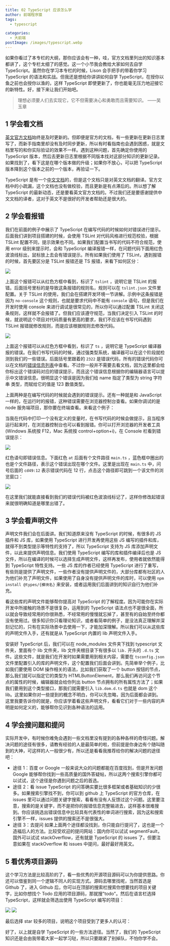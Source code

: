 ```yaml
---
title: 02 TypeScript 应该怎么学
author: 前端程序猿
tags:
  - typescript

categories:
  - 大前端
postImage: /images/typescript.webp
---
```


如果你看过了本专栏的大纲，那你应该会有一种，哇，官方文档里列出的知识基本都讲了，这个专栏太细了的感觉。这一个小节我会教给大家如何去自学 TypeScript。虽然你在学习本专栏的时候，Lison 会手把手的带着你学习 TypeScript 的语法和实战。但我还是想给你讲讲如何自学 TypeScript，在授你以鱼之前也会授你以渔的，这样 TypeScript 即使更新了，你也能毫无压力地迎接它的新特性。好，接下来让我们开始吧。

<!-- more -->

> 理想必须要人们去实现它，它不但需要决心和勇敢而且需要知识。 ——吴玉章

## 1 学会看文档

[英文官方文档](http://www.typescriptlang.org/docs/home.html)始终是及时更新的。但即便是官方的文档，有一些更新在更新日志里写了，而新手指南里却没有及时同步更新，所以有时看指南也会遇到困惑，就是文档里写的和你实际验证的效果不一样。遇到这种问题，首先确定你使用的 TypeScript 版本，然后去更新日志里根据不同版本找对这部分知识的更新记录。如果找到了，看下这是在哪个版本做的升级；如果你不放心，可以把 TypeScript 版本降到这个版本之前的一个版本，再验证一下。

TypeScript 是有一个[中文文档](http://www.patrickzhong.com/TypeScript/)的，但是这个文档只是对英文文档的翻译。官方文档中的小疏漏，这个文档也没有做校验，而且更新是有点滞后的。所以想了解 TypeScript 的最新动态，还是要看英文官方文档的。不过我们还是要感谢提供中文文档的译者，这对于英文不是很好的开发者帮助还是很大的。

## 2 学会看报错

我们在前面的例子中展示了 TypeScript 在编写代码的时候如何对错误进行提示。后面我们讲到项目搭建的时候，会使用 TSLint 对代码风格进行规范校验，根据 TSLint 配置不同，提示效果也不同。如果我们配置当书写的代码不符合规范，使用 error 级别来提示时，会和 TypeScript 编译报错一样，在问题代码下面用红色波浪线标出，鼠标放上去会有错误提示。所有如果我们使用了 TSLint，遇到报错的时候，首先要区分是 TSLint 报错还是 TS 报错，来看下如何区分：

![](./images/6.png)

上面这个报错可以从红色方框中看到，标识了 `tslint` ，说明它是 TSLint 的报错。后面括号里标的是导致这条报错的规则名，规则可以在 `tslint.json` 文件里配置。关于 TSLint 的使用，我们会在搭建开发环境一节讲解。示例中这条报错是因为 `no-console` 这个规则，也就是要求代码中不能有 `console` 语句，但是我们在开发时使用 console 来进行调试是很常见的，所以你可以通过配置 TSLint 关闭这条规则，这样就不会报错了。但我们应该遵守规范，当我们决定引入 TSLint 的时候，就说明这个项目对代码质量有更高的要求，我们不应该在书写代码遇到 TSLint 报错就修改规则，而是应该根据规则去修改代码。

![](./images/7.png)

上面这个报错可以从红色方框中看到，标识了 `ts` ，说明它是 TypeScript 编译器报的错误。在我们书写代码的时候，通过强类型系统，编译器可以在这个阶段就检测到我们的一些错误。后面括号里跟着的 `2322` 是错误代码，所有的错误代码你可以在文档的[错误信息列表](https://www.tslang.cn/docs/handbook/error.html)中查看。不过你一般并不需要去看文档，因为这里都会给你标出这个错误码对应的错误提示，而且这个错误信息根据你的编辑器语言可以提示中文错误信息。很明显这个错误是因为我们给 name 指定了类型为 string 字符串 类型，而赋给它的值是 123 数值类型。

上面两种是在编写代码的时候就会遇到的错误提示。还有一种就是和 JavaScript 一样的，在运行时的报错，这种错误需要在浏览器控制台查看。如果你调试的是 node 服务端项目，那你要在终端查看。来看这个例子：

当我在代码中打印一个没有定义的变量时，在书写代码的时候会做提示，且当程序运行起来时，在浏览器控制台也可以看到报错。你可以打开浏览器的开发者工具(Windows 系统按 F12，Mac 系统按 control+option+i)，在 Console 栏看到错误提示：

![](./images/8.png)

红色语句即错误信息。下面红色 `at` 后面有个文件路径 `main.ts` ，蓝色框中圈出的也是个文件路径，表示这个错误出现在哪个文件。这里是出现在 `main.ts` 中，问号后面的 `cd49:12` 表示错误代码在 12 行，点击这个路径即可跳到一个该文件的浏览窗口：

![](./images/9.png)

在这里我们就能直接看到我们的错误代码被红色波浪线标记了，这样你修改起错误来就很明确知道是哪里出错了。

## 3 学会看声明文件

声明文件我们会在后面讲。我们知道原来没有 TypeScript 的时候，有很多的 JS 插件和 JS 库，如果使用 TypeScript 进行开发再使用这些 JS 编写的插件和库，就得不到类型提示等特性的支持了，所以 TypeScript 支持为 JS 库添加声明文件，以此来提供声明信息。我们使用 TypeScript 编写的库和插件编译后也是 JS 文件，所以在编译的时候可以选择生成声明文件，这样再发布，使用者就依然能得到 TypeScript 特性支持。一些 JS 库的作者已经使用 TypeScript 进行了重写，有些则是提供了声明文件，一些作者没有提供声明文件的，大部分库都有社区的人为他们补充了声明文件，如果使用了自身没有提供声明文件的库时，可以使用 `npm install @types/{模块名}` 来安装，或者运用我们后面讲到的知识自行为他们补充。

看这些库的声明文件能够帮你提高对 TypeScript 的了解程度。因为可能你在实际开发中所接触的场景不是很复杂，运用到的 TypeScript 语法点也不是很全面，所以就会导致经常用的你很熟悉，不经常用的慢慢就忘掉了，甚至有的自始至终你都没有使用过。很多知识你只看理论知识，或者看简单的例子，是没法真正理解并深刻记忆的，只有在实际场景中去使用一下，才能加深理解。所以我们可以从这些库的声明文件入手，还有就是从 TypeScript 内置的 lib 声明文件入手。

安装好 TypeScript 后，我们可以在 node_modules 文件夹下找到 typescript 文件夹，里面有个 lib 文件夹，lib 文件夹根目录下有很多以 `lib.` 开头的 `.d.ts` 文件。这些文件，就是我们在开发时如果需要用到相关内容，需要在 `tsconfig.json` 文件里配置引入的库的声明文件，这个配置我们后面会讲到。先简单举个例子，比如我们要使用 DOM 操作相关的语法，比如我们获取了一个 button 按钮的节点，那么我们就可以指定它的类型为 HTMLButtonElement，那么我们再访问这个节点的属性的时候，编辑器就会给你列出 button 节点拥有的所有属性方法了；如果我们要用到这个类型接口，那我们就需要引入 `lib.dom.d.ts` 也就是 dom 这个 lib。这里如果你对一些提到的概念不明白，你可以先忽略，因为后面都会讲到。这里我要告诉你的就是，你应该学着看这些声明文件，看看它们对于一些内容的声明是如何定义的，能够帮你见识到各种语法的运用。

## 4 学会搜问题和提问

实际开发中，有时候你难免会遇到一些文档里没有提到的各种各样的奇怪问题。解决问题的途径有很多，请教有经验的人是最简单的啦，但前提是你身边有个随叫随到的大神，可这样的人一般很少有，所以还是看看我推荐给你的解决问题的途径吧：

- 途径 1：百度 or Google
  一般来说大众的问题都能在百度找到，但是开发问题 Google 能够帮你找到一些高质量的国外答疑帖，所以这两个搜索引擎你都可以试试，这个途径是你遇到问题之后的首选。
- 途径 2：看 issue
  TypeScript 的问答确实要比很多框架或者基础知识的少很多。如果搜索引擎找不到，你可以到 github 上 TypeScript 的官方仓库，在 issues 里可以通过问题关键字搜索，看看有没有人反馈过这个问题。这里要注意，搜索的是关键字，而不是把你的报错信息完整输进去，这样基本很难搜到。你应该挑选出错误信息中比较具有代表性的单词进行搜索，因为这和搜索引擎不一样，issues 提供的搜索还不是很强大。
- 途径 3：去提问
  如果上面两个途径都没找到，你只能自行提问了，这也是一个造福后人的方法。比较受欢迎的提问网站：国内你可以试试 segmentFault，国外可以试试 stackOverflow，还有就是 TypeScript 的 issues 了。但要注意如果在 stackOverflow 和 issues 中提问，最好最好用英文。

## 5 看优秀项目源码

这个学习方法是比较高阶的了，看一些优秀的开源项目源码可以为你提供思路。你还可以借鉴到同一个逻辑不同人的实现方式。源码去哪里找呢，当然首选是 Github 了，进入 Github 后，你可以在顶部的搜索栏搜索你想要找的项目关键字，比如你想找个 Todo 应用的项目源码，那就搜"todo"。然后在语言栏选择 TypeScript，这样就会筛选出使用 TypeScript 编写的项目：

![](./images/9-1.png)
![](./images/10.png)

最后选择 star 较多的项目，说明这个项目受到了更多人的认可：

好了，以上就是自学 TypeScript 的一些方法途径。当然了，我们的 TypeScript 知识还是会由我带着大家一起学习哒，所以只要跟紧了别掉队，不怕你学不会。
